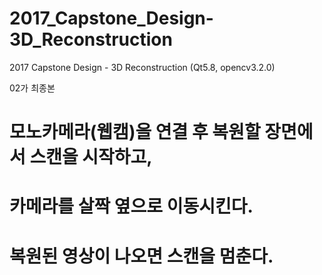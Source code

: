 # 2017_Capstone_Design-3D_Reconstruction
2017 Capstone Design - 3D Reconstruction (Qt5.8, opencv3.2.0)

02가 최종본


# 모노카메라(웹캠)을 연결 후 복원할 장면에서 스캔을 시작하고,
# 카메라를 살짝 옆으로 이동시킨다.
# 복원된 영상이 나오면 스캔을 멈춘다.
